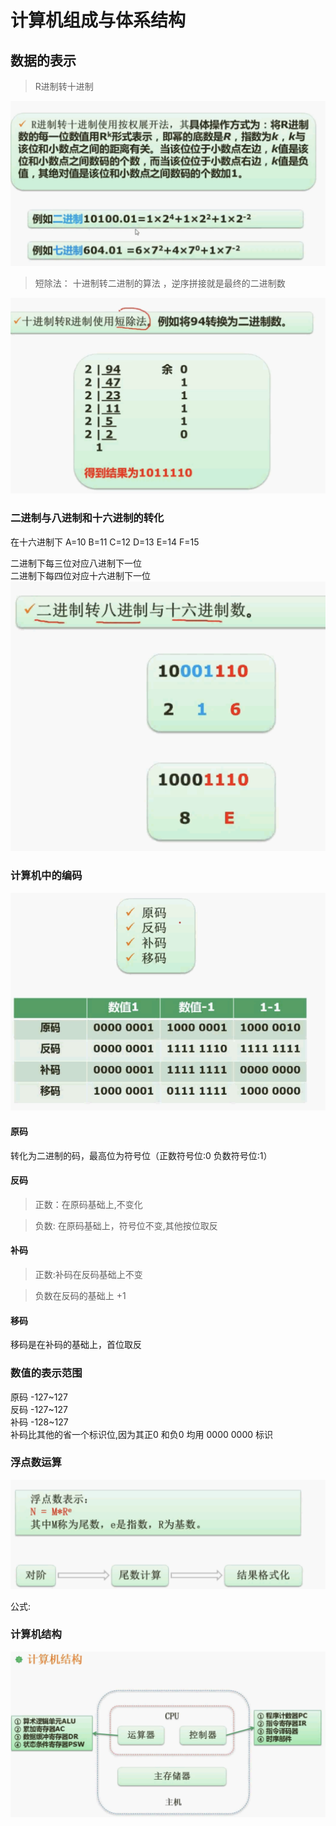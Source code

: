 # 计算机组成与体系结构
## 数据的表示
> R进制转十进制

![十进制的转化](https://raw.githubusercontent.com/programmerIm/MyPictures/main/images/20220316194227.png)

> 短除法： 十进制转二进制的算法
，逆序拼接就是最终的二进制数

![二进制的转化](https://raw.githubusercontent.com/programmerIm/MyPictures/main/images/20220316194103.png)

### 二进制与八进制和十六进制的转化
在十六进制下 A=10 B=11 C=12 D=13 E=14 F=15   

二进制下每三位对应八进制下一位  
二进制下每四位对应十六进制下一位
![二进制与其他非十进制的转化](https://raw.githubusercontent.com/programmerIm/MyPictures/main/images/20220316195053.png)

### 计算机中的编码
![计算机中的编码](https://raw.githubusercontent.com/programmerIm/MyPictures/main/images/20220316195905.png)
#### 原码
转化为二进制的码，最高位为符号位（正数符号位:0 负数符号位:1） 
#### 反码
>正数：在原码基础上,不变化  

>负数: 在原码基础上，符号位不变,其他按位取反
#### 补码
> 正数:补码在反码基础上不变  

> 负数在反码的基础上 +1
#### 移码
移码是在补码的基础上，首位取反

### 数值的表示范围
原码 -127~127  
反码 -127~127   
补码 -128~127  
补码比其他的省一个标识位,因为其正0 和负0 均用 0000 0000 标识

### 浮点数运算
![浮点数的运算](https://raw.githubusercontent.com/programmerIm/MyPictures/main/images/20220316201651.png)

公式:

### 计算机结构
![计算机结构](https://raw.githubusercontent.com/programmerIm/MyPictures/main/images/20220316205737.png)

